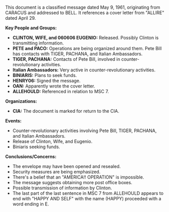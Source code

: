 This document is a classified message dated May 9, 1961, originating from CARACUS and addressed to BELL. It references a cover letter from "ALLIRE" dated April 29.

**Key People and Groups:**

*   **CLINTON, WIFE, and 060606 EUGENIO:** Released. Possibly Clinton is transmitting information.
*   **PETE and PACO:** Operations are being organized around them. Pete Bill has contacts with TIGER, PACHANA, and Italian Ambassadors.
*   **TIGER, PACHANA:** Contacts of Pete Bill, involved in counter-revolutionary activities.
*   **Italian Ambassadors:** Very active in counter-revolutionary activities.
*   **BINIARIS:** Plans to seek funds.
*   **HENRY06:** Signed the message.
*   **OAN:** Apparently wrote the cover letter.
*   **ALLEHOULD:** Referenced in relation to MSC 7.

**Organizations:**

*   **CIA:** The document is marked for return to the CIA.

**Events:**

*   Counter-revolutionary activities involving Pete Bill, TIGER, PACHANA, and Italian Ambassadors.
*   Release of Clinton, Wife, and Eugenio.
*   Biniaris seeking funds.

**Conclusions/Concerns:**

*   The envelope may have been opened and resealed.
*   Security measures are being emphasized.
*   There's a belief that an "AMERICA!! OPERATION" is impossible.
*   The message suggests obtaining more post office boxes.
*   Possible transmission of information by Clinton.
*   The last part of the last sentence in MSC 7 from ALLEHOULD appears to end with "HAPPY AND SELF" with the name (HAPPY) proceeded with a word ending in E.
